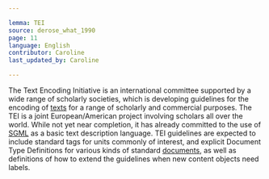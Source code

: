 ```yaml
---

lemma: TEI
source: derose_what_1990
page: 11
language: English
contributor: Caroline
last_updated_by: Caroline

---
```


The Text Encoding Initiative is an international committee supported by a wide range of scholarly societies, which is developing guidelines for the encoding of [texts](text.html) for a range of scholarly and commercial purposes. The TEI is a joint European/American project involving scholars all over the world. While not yet near completion, it has already committed to the use of [SGML](SGML.html) as a basic text description language. TEI guidelines are expected to include standard tags for units commonly of interest, and explicit Document Type Definitions for various kinds of standard [documents](document.html), as well as definitions of how to extend the guidelines when new content objects need labels.
